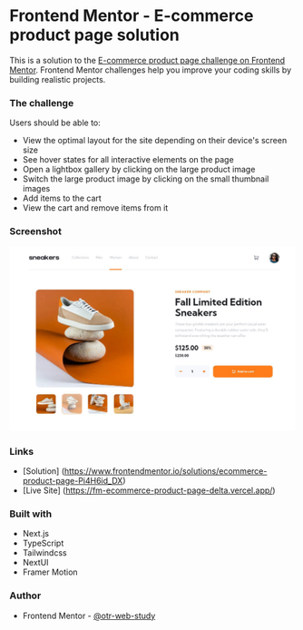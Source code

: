# Frontend Mentor - E-commerce product page solution

This is a solution to the [E-commerce product page challenge on Frontend Mentor](https://www.frontendmentor.io/challenges/ecommerce-product-page-UPsZ9MJp6). Frontend Mentor challenges help you improve your coding skills by building realistic projects.

### The challenge

Users should be able to:

- View the optimal layout for the site depending on their device's screen size
- See hover states for all interactive elements on the page
- Open a lightbox gallery by clicking on the large product image
- Switch the large product image by clicking on the small thumbnail images
- Add items to the cart
- View the cart and remove items from it

### Screenshot

![](./screenshots/screenshot.jpg)

### Links

- [Solution] (https://www.frontendmentor.io/solutions/ecommerce-product-page-Pi4H6id_DX)
- [Live Site] (https://fm-ecommerce-product-page-delta.vercel.app/)

### Built with

- Next.js
- TypeScript
- Tailwindcss
- NextUI
- Framer Motion

### Author

- Frontend Mentor - [@otr-web-study](https://www.frontendmentor.io/profile/otr-web-study)
